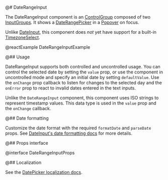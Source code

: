 @# DateRangeInput

The DateRangeInput component is an [ControlGroup](#core/components/control-group) composed
of two [InputGroups](#core/components/text-inputs.input-group). It shows a
[DateRangePicker](#datetime/daterangepicker) in a [Popover](#core/components/popover)
on focus.

Unlike [DateInput](#datetime/date-input), this component does _not_ yet have support for
a built-in [TimezoneSelect](#datetime/timezone-select).

<!-- It optionally shows a [TimezoneSelect](#datetime/timezone-select) as the third
element in the ControlGroup, allowing the user to change the timezone of the selected date range. -->

@reactExample DateRangeInputExample

@## Usage

DateRangeInput supports both controlled and uncontrolled usage. You can control
the selected date by setting the `value` prop, or use the component in
uncontrolled mode and specify an initial date by setting `defaultValue`.
Use the `onChange` prop callback to listen for changes to the selected day and
the `onError` prop to react to invalid dates entered in the text inputs.

Unlike the `DateRangeInput` component, this component uses ISO strings to represent timestamp values.
This data type is used in the `value` prop and the `onChange` callback.

@## Date formatting

Customize the date format with the required `formatDate` and `parseDate` props.
See [DateInput's date formatting docs](#datetime/date-input.date-formatting) for more details.

@## Props interface

@interface DateRangeInputProps

@## Localization

See the [DatePicker localization docs](#datetime/datepicker.localization).
